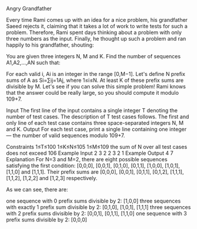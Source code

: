 Angry Grandfather

Every time Rami comes up with an idea for a nice problem, his grandfather Saeed rejects it, claiming that it takes a lot of work to write tests for such a problem. Therefore, Rami spent days thinking about a problem with only three numbers as the input. Finally, he thought up such a problem and ran happily to his grandfather, shouting:

You are given three integers N, M and K. Find the number of sequences A1,A2,…,AN such that:

For each valid i, Ai is an integer in the range [0,M−1].
Let's define N prefix sums of A as Si=∑ij=1Aj, where 1≤i≤N. At least K of these prefix sums are divisible by M.
Let's see if you can solve this simple problem! Rami knows that the answer could be really large, so you should compute it modulo 109+7.

Input
The first line of the input contains a single integer T denoting the number of test cases. The description of T test cases follows.
The first and only line of each test case contains three space-separated integers N, M and K.
Output
For each test case, print a single line containing one integer — the number of valid sequences modulo 109+7.

Constraints
1≤T≤100
1≤K≤N≤105
1≤M≤109
the sum of N over all test cases does not exceed 106
Example Input
2
3 2 2
3 2 1
Example Output
4
7
Explanation
For N=3 and M=2, there are eight possible sequences satisfying the first condition: [0,0,0], [0,0,1], [0,1,0], [0,1,1], [1,0,0], [1,0,1], [1,1,0] and [1,1,1]. Their prefix sums are [0,0,0], [0,0,1], [0,1,1], [0,1,2], [1,1,1], [1,1,2], [1,2,2] and [1,2,3] respectively.

As we can see, there are:

one sequence with 0 prefix sums divisible by 2: [1,0,0]
three sequences with exactly 1 prefix sum divisible by 2: [0,1,0], [1,0,1], [1,1,1]
three sequences with 2 prefix sums divisible by 2: [0,0,1], [0,1,1], [1,1,0]
one sequence with 3 prefix sums divisible by 2: [0,0,0]
